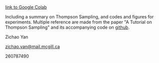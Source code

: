 [link to Google Colab](https://colab.research.google.com/notebook#fileId=1nE-8LUa8nb6PTphZzO9oiqKUecQ3FT7c)

Including a summary on Thompson Sampling, and codes and figures for experiments.
Multiple reference are made from the paper "A Tutorial on Thompson Sampling" and its accompanying code on [github](https://github.com/iosband/ts_tutorial).

Zichao Yan

zichao.yan@mail.mcgill.ca

260787490
